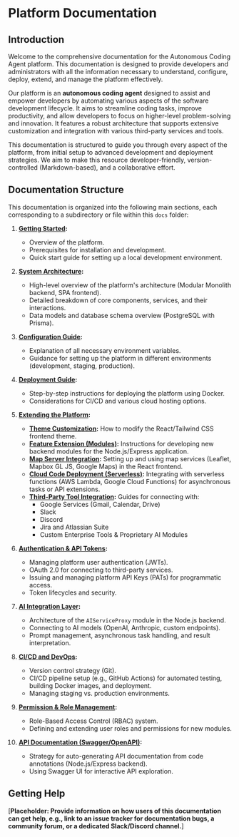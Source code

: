 # Platform Documentation

## Introduction

Welcome to the comprehensive documentation for the Autonomous Coding Agent platform. This documentation is designed to provide developers and administrators with all the information necessary to understand, configure, deploy, extend, and manage the platform effectively.

Our platform is an **autonomous coding agent** designed to assist and empower developers by automating various aspects of the software development lifecycle. It aims to streamline coding tasks, improve productivity, and allow developers to focus on higher-level problem-solving and innovation. It features a robust architecture that supports extensive customization and integration with various third-party services and tools.

This documentation is structured to guide you through every aspect of the platform, from initial setup to advanced development and deployment strategies. We aim to make this resource developer-friendly, version-controlled (Markdown-based), and a collaborative effort.

## Documentation Structure

This documentation is organized into the following main sections, each corresponding to a subdirectory or file within this `docs` folder:

1.  **[Getting Started](./01-getting-started/README.md):**
    *   Overview of the platform.
    *   Prerequisites for installation and development.
    *   Quick start guide for setting up a local development environment.

2.  **[System Architecture](./02-system-architecture/README.md):**
    *   High-level overview of the platform's architecture (Modular Monolith backend, SPA frontend).
    *   Detailed breakdown of core components, services, and their interactions.
    *   Data models and database schema overview (PostgreSQL with Prisma).

3.  **[Configuration Guide](./03-configuration-guide/README.md):**
    *   Explanation of all necessary environment variables.
    *   Guidance for setting up the platform in different environments (development, staging, production).

4.  **[Deployment Guide](./04-deployment-guide/README.md):**
    *   Step-by-step instructions for deploying the platform using Docker.
    *   Considerations for CI/CD and various cloud hosting options.

5.  **[Extending the Platform](./05-extending-the-platform/):**
    *   **[Theme Customization](./05-extending-the-platform/01-theme-customization.md):** How to modify the React/Tailwind CSS frontend theme.
    *   **[Feature Extension (Modules)](./05-extending-the-platform/02-feature-extension.md):** Instructions for developing new backend modules for the Node.js/Express application.
    *   **[Map Server Integration](./05-extending-the-platform/03-map-server-integration.md):** Setting up and using map services (Leaflet, Mapbox GL JS, Google Maps) in the React frontend.
    *   **[Cloud Code Deployment (Serverless)](./05-extending-the-platform/04-cloud-code-deployment.md):** Integrating with serverless functions (AWS Lambda, Google Cloud Functions) for asynchronous tasks or API extensions.
    *   **[Third-Party Tool Integration](./05-extending-the-platform/05-third-party-tool-integration/README.md):** Guides for connecting with:
        *   Google Services (Gmail, Calendar, Drive)
        *   Slack
        *   Discord
        *   Jira and Atlassian Suite
        *   Custom Enterprise Tools & Proprietary AI Modules

6.  **[Authentication & API Tokens](./06-authentication-api-tokens/README.md):**
    *   Managing platform user authentication (JWTs).
    *   OAuth 2.0 for connecting to third-party services.
    *   Issuing and managing platform API Keys (PATs) for programmatic access.
    *   Token lifecycles and security.

7.  **[AI Integration Layer](./07-ai-integration-layer/README.md):**
    *   Architecture of the `AIServiceProxy` module in the Node.js backend.
    *   Connecting to AI models (OpenAI, Anthropic, custom endpoints).
    *   Prompt management, asynchronous task handling, and result interpretation.

8.  **[CI/CD and DevOps](./08-ci-cd-devops/README.md):**
    *   Version control strategy (Git).
    *   CI/CD pipeline setup (e.g., GitHub Actions) for automated testing, building Docker images, and deployment.
    *   Managing staging vs. production environments.

9.  **[Permission & Role Management](./09-permission-role-management/README.md):**
    *   Role-Based Access Control (RBAC) system.
    *   Defining and extending user roles and permissions for new modules.

10. **[API Documentation (Swagger/OpenAPI)](./10-api-documentation/README.md):**
    *   Strategy for auto-generating API documentation from code annotations (Node.js/Express backend).
    *   Using Swagger UI for interactive API exploration.

## Getting Help

[**Placeholder: Provide information on how users of this documentation can get help, e.g., link to an issue tracker for documentation bugs, a community forum, or a dedicated Slack/Discord channel.**]
